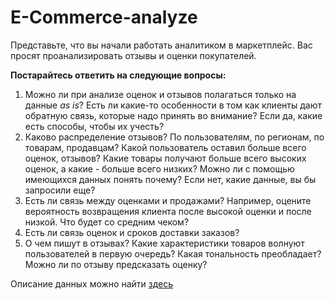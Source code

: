 # E-Commerce-analyze

Представьте, что вы начали работать аналитиком в маркетплейс. Вас просят проанализировать отзывы и оценки покупателей.

**Постарайтесь ответить на следующие вопросы:**

1. Можно ли при анализе оценок и отзывов полагаться только на данные *as is*? Есть ли какие-то особенности в том как клиенты дают обратную связь, которые надо принять во внимание? Если да, какие есть способы, чтобы их учесть?
2. Каково распределение отзывов? По пользователям, по регионам, по товарам, продавцам? Какой пользователь оставил больше всего оценок, отзывов? Какие товары получают больше всего высоких оценок, а какие - больше всего низких? Можно ли с помощью имеющихся данных понять почему? Если нет, какие данные, вы бы запросили еще?
3. Есть ли связь между оценками и продажами? Например, оцените вероятность возвращения клиента после высокой оценки и после низкой. Что будет со средним чеком?
4. Есть ли связь оценок и сроков доставки заказов?
5. О чем пишут в отзывах? Какие характеристики товаров волнуют пользователей в первую очередь? Какая тональность преобладает? Можно ли по отзыву предсказать оценку?  


Описание данных можно найти [здесь](https://www.kaggle.com/olistbr/brazilian-ecommerce) 
